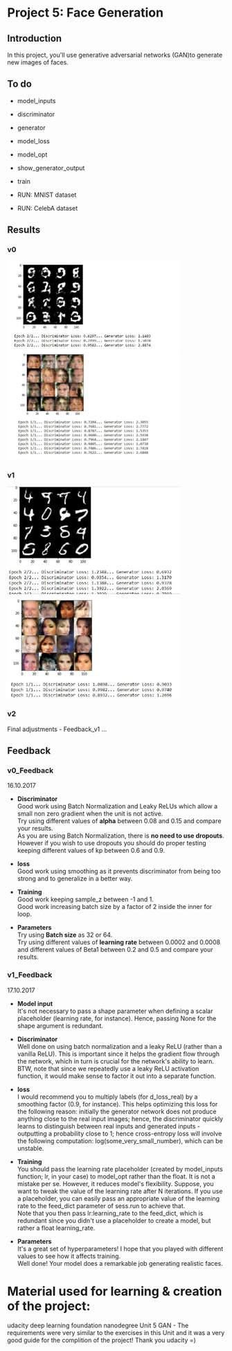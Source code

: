 # Project 5: Face Generation

## Introduction

In this project, you'll use generative adversarial networks (GAN)to generate new images of faces.

## To do

- model_inputs
- discriminator
- generator
- model_loss
- model_opt
- show_generator_output
- train

- RUN: MNIST  dataset
- RUN: CelebA dataset

## Results

### v0 
<img width="400px" src="./assets/R1_MNIST.JPG">
<img width="400px" src="./assets/R1_Faces.JPG">

### v1 
<img width="400px" src="./assets/R2_MNIST.JPG">
<img width="400px" src="./assets/R2_Faces.JPG">

### v2 
Final adjustments - Feedback_v1
...

## Feedback

### v0_Feedback 
16.10.2017
* **Discriminator**<br>
Good work using Batch Normalization and Leaky ReLUs which allow a small non zero gradient when the unit is not active.<br>
Try using different values of **alpha** between 0.08 and 0.15 and compare your results.<br>
As you are using Batch Normalization, there is **no need to use dropouts**. However if you wish to use dropouts you should do proper testing keeping different values of kp between 0.6 and 0.9.

* **loss**<br>
Good work using smoothing as it prevents discriminator from being too strong and to generalize in a better way.

* **Training**<br>
Good work keeping sample_z between -1 and 1.<br>
Good work increasing batch size by a factor of 2 inside the inner for loop.

* **Parameters**<br>
Try using **Batch size** as 32 or 64.<br>
Try using different values of **learning rate** between 0.0002 and 0.0008 and different values of Beta1 between 0.2 and 0.5 and compare your results.

### v1_Feedback 
17.10.2017
* **Model input** <br>
It's not necessary to pass a shape parameter when defining a scalar placeholder (learning rate, for instance). Hence, passing None for the shape argument is redundant.

* **Discriminator**<br>
Well done on using batch normalization and a leaky ReLU (rather than a vanilla ReLU). This is important since it helps the gradient flow through the network, which in turn is crucial for the network's ability to learn.<br>
BTW, note that since we repeatedly use a leaky ReLU activation function, it would make sense to factor it out into a separate function.

* **loss**<br>
I would recommend you to multiply labels (for d_loss_real) by a smoothing factor (0.9, for instance). This helps optimizing this loss for the following reason: initially the generator network does not produce anything close to the real input images; hence, the discriminator quickly learns to distinguish between real inputs and generated inputs - outputting a probability close to 1; hence cross-entropy loss will involve the following computation: log(some_very_small_number), which can be unstable.

* **Training**<br>
You should pass the learning rate placeholder (created by model_inputs function; lr, in your case) to model_opt rather than the float. It is not a mistake per se. However, it reduces model's flexibility. Suppose, you want to tweak the value of the learning rate after N iterations. If you use a placeholder, you can easily pass an appropriate value of the learning rate to the feed_dict parameter of sess.run to achieve that.<br>
Note that you then pass lr:learning_rate to the feed_dict, which is redundant since you didn't use a placeholder to create a model, but rather a float learning_rate.

* **Parameters**<br>
It's a great set of hyperparameters! I hope that you played with different values to see how it affects training.<br>
Well done! Your model does a remarkable job generating realistic faces.




# Material used for learning & creation of the project:

udacity deep learning foundation nanodegree Unit 5 GAN -
The requirements were very similar to the exercises in this Unit and it was a very good guide for the complition of the project! Thank you udacity =)